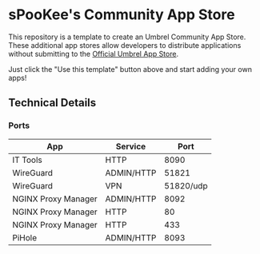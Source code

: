 # sPooKee's Community App Store

This repository is a template to create an Umbrel Community App Store. These additional app stores allow developers to distribute applications without submitting to the [Official Umbrel App Store](https://github.com/getumbrel/umbrel-apps).

Just click the "Use this template" button above and start adding your own apps!

## Technical Details

### Ports

| App | Service | Port |
| --- | ------- | ---- |
| IT Tools | HTTP | 8090 |
| WireGuard | ADMIN/HTTP | 51821 |
| WireGuard | VPN | 51820/udp |
| NGINX Proxy Manager | ADMIN/HTTP | 8092 |
| NGINX Proxy Manager | HTTP | 80 |
| NGINX Proxy Manager | HTTP | 433 |
| PiHole | ADMIN/HTTP | 8093 |

